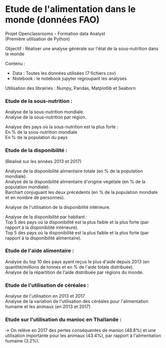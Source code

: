 # Etude de l'alimentation dans le monde (données FAO)
 
 Projet Openclassrooms - Formation data Analyst  
 (Première utilisation de Python)  


 Objectif : Réaliser une analyse générale sur l'état de la sous-nutrition dans le monde

 Contenu :
 - Data : Toutes les données utilisées (7 fichiers csv)
 - Notebook : le notebook jupyter regroupant les analyses

Utilisation des librairies : Numpy, Pandas, Matplotlib et Seaborn  


### Etude de la sous-nutrition : 

Analyse de la sous-nutrition mondiale.    
Analyse de la sous-nutrition par région. 

Analyse des pays où la sous-nutrition est la plus forte :  
En % de la sous-nutrition mondiale  
En % de la population du pays   


### Etude de la disponibilité :  
(Réalisé sur les années 2013 et 2017)

Analyse de la disponibilité alimentaire totale (en % de la population mondiale).  
Analyse de la disponibilité alimentaire d'origine végétale (en % de la population mondiale).  
Barchart conjuguant les deux précédents (en % de la population mondiale et en nombre de personnes). 

Analyse de l'utilisation de la disponibilité intérieure.  

Analyse de la disponibilité par habitant :  
Top 5 des pays où la disponibilité est la plus faible et la plus forte (par rapport à la disponibilité intérieure).  
Top 5 des pays où la disponibilité est la plus faible et la plus forte (par rapport à la disponibilité alimentaire).  


### Etude de l'aide alimentaire :  

Analyse du top 10 des pays ayant reçus le plus d'aide depuis 2013 (en quantité/millions de tonnes et en % de l'aide totale distribuée).  
Analyse de la répartition de l'aide distribuée par régions du monde.  


### Etude de l'utilisation de céréales :  

Analyse de l'utilisation en 2013 et 2017  
Analyse de la variation de l'utilisation des céréales pour l'alimentation humaine et les animaux (en 2013 et 2017)  


### Etude sur l'utilisation du manioc en Thaïlande :  

-> On relève en 2017 des pertes conséquentes de manioc (48.8%) et une utilisation importante pour les animaux (43.4%), par rapport à l'alimentation humaine (3.2%).  

